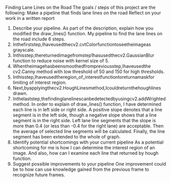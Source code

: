 Finding Lane Lines on the Road
The goals / steps of this project are the following:
Make a pipeline that finds lane lines on the road Reflect on your work in a written report
1. Describe your pipeline. As part of the description, explain how you modified the draw_lines() function.
My pipeline to find the lane lines on the road include 6 steps.
1. Inthefirststep,Ihaveusedthecv2.cvtColorfunctiontoseetheimageas
grayscale.
2. Inthisstep,thereturnedimagefromstep1hasusedthecv2.GaussianBlur
function to reduce noise with kernel size of 5.
3. Whentheimagehasbeensmoothedfrompreviousstep,Ihaveusedthe
cv2.Canny method with low threshold of 50 and 150 for high thresholds.
4. Inthisstep,Ihaveusedtheregion_of_interestfunctiontoreturnamaskfor
limiting of interest region.
5. Next,byapplyingthecv2.HoughLinesmethod,Icouldreturnthehoughlines
drawn.
6. Inthelaststep,thefindinglanelinescanbedetectedbyusingcv2.addWrighted
method.
In order to explain of draw_lines() function, I have determined each line is in left side or right side. A positive slope denotes that a line segment is in the left side, though a negative slope shows that a line segment is in the right side.
Left lane line segments that the slope is more than 0.4 (or less than -0.4 for the right lane) are acceptable. Then the average of selected line segments will be calculated. Finally, the line segment has been extended to the whole of graph.
2. Identify potential shortcomings with your current pipeline
As a potential shortcoming for me is how I can determine the interest region of an image. And also, how can I examine each line that returned by hough function.
3. Suggest possible improvements to your pipeline
One improvement could be to how can use knowledge gained from the previous frame to recognize future frames.
